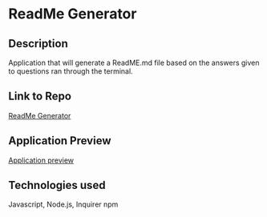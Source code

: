 # ReadMe Generator

## Description
Application that will generate a ReadME.md file based on the answers given to questions ran through the terminal.

## Link to Repo
[ReadMe Generator](https://github.com/Leci1259/readme_generator)

## Application Preview


[Application preview](https://drive.google.com/file/d/1bLaz9ce2U-uRQkp70Fx1HLgO8TMcU52O/view?usp=sharing "Video Walkthrough")

## Technologies used
Javascript, Node.js, Inquirer npm
